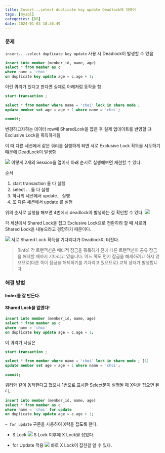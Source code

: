 ```yaml
---
title: Insert...select duplicate key update Deadlock에 대하여
tags: [mysql]
categories: [DB]
date: 2024-01-03 18:36:49
---
```

### 문제

`insert....select duplicate key update` 
사용 시 Deadlock이 발생할 수 있음

```sql
insert into member (member_id, name, age)  
select * from member as c  
where name = 'choi'  
on duplicate key update age = c.age + 1;
```

이런 쿼리가 있다고 한다면 실제로 아래처럼 동작을 함
```sql
start transaction ;  
  
select * from member where name = 'choi' lock in share mode ;  
update member set age = age + 1 where name = 'choi';  
  
commit;
```

변경하고자하는 데이터 row에 SharedLcok을 잡은 후 실제 업데이트를 반영할 떄
Exclusive Lock을 획득하게됨

이 때 다른 세션에서 같은 쿼리를 실행하게 되면 서로 Exclusive Lock 획득을 시도하기 떄문에 DeadLock이 발생함

![](/asset/img/b5a3cee57687b989a680446721978936.png)
이렇게 2개의 Session을 열어서 아래 순서로 실행해보면 재현할 수 있다.

순서
1. start transaction 둘 다 실행
2. select ... 둘 다 실행
3. 하나의 세션에서 update... 실행
4. 또 다른 세션에서 update 를 실행

위의 순서로 실행을 해보면 4번에서 deadlock이 발생하는 걸 확인할 수 있다.
![](/asset/img/957b9c46917cadec4be2e99fcfd3a36f.png)

각 세션에서 Shared Lock을 잡고 Exclusive Lock으로 전환하려 할 때 서로의 Shared Lock을 내놓으라고 경합하기 때문이다.

![](/asset/img/d9e37384c8d5a45cfd5eac199a0f80e5.png)
서로 Shared Lock 획득을 기다리다가 Deadlock이 터진다.

> [!info] 
> 각 트랜잭션은 배타적 잠금을 획득하기 전에 다른 트랜잭션이 공유 잠금을 해제할 때까지 기다리고 있습니다. 어느 쪽도 먼저 잠금을 해제하려고 하지 않으므로(다른 쪽이 잠금을 해제하기를 기다리고 있으므로) 교착 상태가 발생합니다.

### 해결 방법

#### Index를 잘 만든다.

#### Shared Lock을 없앤다!

```sql
insert into member (member_id, name, age)  
select * from member as c  
where name = 'choi'  
on duplicate key update age = c.age + 1;
```
이 쿼리가 사실은 
```sql
start transaction ;  
  
select * from member where name = 'choi' lock in share mode ; [1]
update member set age = age + 1 where name = 'choi';  
  
commit;
```
쿼리와 같이 동작한다고 했으니 1번으로 표시한 Select문이 실행될 때 X락을 잡으면 된다.

```sql
insert into member (member_id, name, age)  
select * from member as c  
where name = 'choi' for update
on duplicate key update age = c.age + 1;
```
`~ for update` 구문을 사용하여 X락을 잡도록 한다.

- S Lock
	![](/asset/img/1a9a7e9b398d87b0b1aa493edf5e3d2b.png)
	S Lock 이후에 X Lock을 잡았다.

- for Update 적용
	![](/asset/img/056e11f438b9dd9cdca25e67f7d781d3.png)
	바로 X Lock이 잡힌걸 알 수 있다.
